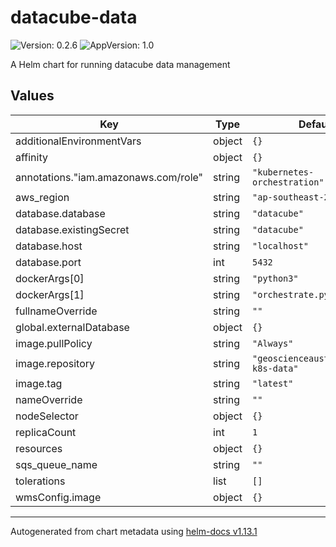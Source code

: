 # datacube-data

![Version: 0.2.6](https://img.shields.io/badge/Version-0.2.6-informational?style=flat-square) ![AppVersion: 1.0](https://img.shields.io/badge/AppVersion-1.0-informational?style=flat-square)

A Helm chart for running datacube data management

## Values

| Key | Type | Default | Description |
|-----|------|---------|-------------|
| additionalEnvironmentVars | object | `{}` |  |
| affinity | object | `{}` |  |
| annotations."iam.amazonaws.com/role" | string | `"kubernetes-orchestration"` |  |
| aws_region | string | `"ap-southeast-2"` |  |
| database.database | string | `"datacube"` |  |
| database.existingSecret | string | `"datacube"` |  |
| database.host | string | `"localhost"` |  |
| database.port | int | `5432` |  |
| dockerArgs[0] | string | `"python3"` |  |
| dockerArgs[1] | string | `"orchestrate.py"` |  |
| fullnameOverride | string | `""` |  |
| global.externalDatabase | object | `{}` |  |
| image.pullPolicy | string | `"Always"` |  |
| image.repository | string | `"geoscienceaustralia/dea-k8s-data"` |  |
| image.tag | string | `"latest"` |  |
| nameOverride | string | `""` |  |
| nodeSelector | object | `{}` |  |
| replicaCount | int | `1` |  |
| resources | object | `{}` |  |
| sqs_queue_name | string | `""` |  |
| tolerations | list | `[]` |  |
| wmsConfig.image | object | `{}` |  |

----------------------------------------------
Autogenerated from chart metadata using [helm-docs v1.13.1](https://github.com/norwoodj/helm-docs/releases/v1.13.1)

